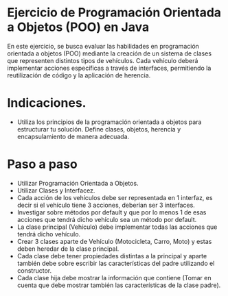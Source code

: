 # Ejercicio de Programación Orientada a Objetos (POO) en Java
En este ejercicio, se busca evaluar las habilidades en programación orientada a objetos (POO) mediante la creación de un sistema de clases que representen distintos tipos de vehículos. Cada vehículo deberá implementar acciones específicas a través de interfaces, permitiendo la reutilización de código y la aplicación de herencia.


# Indicaciones.

- Utiliza los principios de la programación orientada a objetos para estructurar tu solución. Define clases, objetos, herencia y encapsulamiento de manera adecuada.

# Paso a paso

- Utilizar Programación Orientada a Objetos.
- Utilizar Clases y Interfacez.
- Cada acción de los vehículos debe ser representada en 1 interfaz, es decir si el vehículo tiene 3 acciones, deberían ser 3 interfaces.
- Investigar sobre métodos por default y que por lo menos 1 de esas acciones que tendrá dicho vehículo sea un método por default.
- La clase principal (Vehículo) debe implementar todas las acciones que tendrá dicho vehículo.
- Crear 3 clases aparte de Vehículo (Motocicleta, Carro, Moto) y estas deben heredar de la clase principal.
- Cada clase debe tener propiedades distintas a la principal y aparte también debe sobre escribir las características del padre utilizando el constructor.
- Cada clase hija debe mostrar la información que contiene (Tomar en cuenta que debe mostrar también las características de la clase padre).
